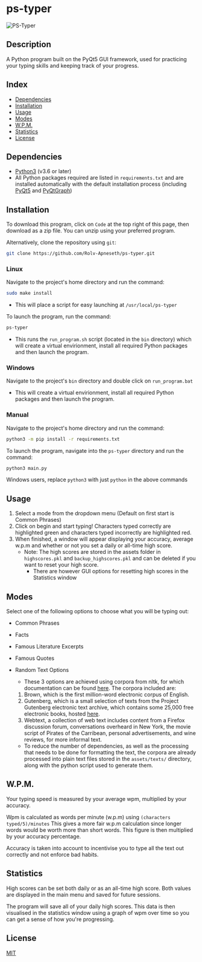 # ps-typer

![PS-Typer](https://user-images.githubusercontent.com/69486699/161395389-247c75fd-c2b6-4a63-bf03-258c5046b1be.png)


## Description

A Python program built on the PyQt5 GUI framework, used for practicing your typing skills and keeping track of your progress.

## Index

- [Dependencies](#dependencies)
- [Installation](#installation)
- [Usage](#usage)
- [Modes](#modes)
- [W.P.M.](#wpm)
- [Statistics](#statistics)
- [License](#license)

## Dependencies

- [Python3](https://www.python.org/downloads/) (v3.6 or later)
- All Python packages required are listed in `requirements.txt` and are installed automatically with the default installation process (including [PyQt5](https://pypi.org/project/PyQt5/) and [PyQtGraph](https://pypi.org/project/pyqtgraph/))

## Installation

To download this program, click on `Code` at the top right of this page, then download as a zip file. You can unzip using your preferred program.

Alternatively, clone the repository using `git`:

```bash
git clone https://github.com/Rolv-Apneseth/ps-typer.git
```

### Linux

Navigate to the project's home directory and run the command:

```bash
sudo make install
```

- This will place a script for easy launching at `/usr/local/ps-typer`

To launch the program, run the command:

```bash
ps-typer
```

- This runs the `run_program.sh` script (located in the `bin` directory) which will create a virtual envirionment, install all required Python packages and then launch the program.

### Windows

Navigate to the project's `bin` directory and double click on `run_program.bat`

- This will create a virtual envirionment, install all required Python packages and then launch the program.

### Manual

Navigate to the project's home directory and run the command:

```bash
python3 -m pip install -r requirements.txt
```

To launch the program, navigate into the `ps-typer` directory and run the command:

```bash
python3 main.py
```

Windows users, replace `python3` with just `python` in the above commands

## Usage

1. Select a mode from the dropdown menu (Default on first start is Common Phrases)
2. Click on begin and start typing! Characters typed correctly are highlighted green and characters typed incorrectly are highlighted red.
3. When finished, a window will appear displaying your accuracy, average w.p.m and whether or not you set a daily or all-time high score.
   - Note: The high scores are stored in the assets folder in `highscores.pkl` and `backup_highscores.pkl` and can be deleted if you want to reset your high score.
     - There are however GUI options for resetting high scores in the Statistics window

## Modes

Select one of the following options to choose what you will be typing out:

- Common Phrases

- Facts

- Famous Literature Excerpts

- Famous Quotes

- Random Text Options
  - These 3 options are achieved using corpora from nltk, for which documentation can be found [here](https://www.nltk.org/book/ch02.html). The corpora included are:
  1.  Brown, which is the first million-word electronic corpus of English.
  2.  Gutenberg, which is a small selection of texts from the Project Gutenberg electronic text archive, which contains some 25,000 free electronic books, hosted [here](http://www.gutenberg.org/).
  3.  Webtext, a collection of web text includes content from a Firefox discussion forum, conversations overheard in New York, the movie script of Pirates of the Carribean, personal advertisements, and wine reviews, for more informal text.
  - To reduce the number of dependencies, as well as the processing that needs to be done for formatting the text, the corpora are already processed into plain text files stored in the `assets/texts/` directory, along with the python script used to generate them.

## W.P.M.

Your typing speed is measured by your average wpm, multiplied by your accuracy.

Wpm is calculated as words per minute (w.p.m) using `(characters typed/5)/minutes` This gives a more fair w.p.m calculation since longer words would be worth more than short words. This figure is then multiplied by your accuracy percentage.

Accuracy is taken into account to incentivise you to type all the text out correctly and not enforce bad habits.

## Statistics

High scores can be set both daily or as an all-time high score. Both values are displayed in the main menu and saved for future sessions.

The program will save all of your daily high scores. This data is then visualised in the statistics window using a graph of wpm over time so you can get a sense of how you're progressing.

## License

[MIT](https://github.com/Rolv-Apneseth/ps-typer/blob/master/LICENSE)
